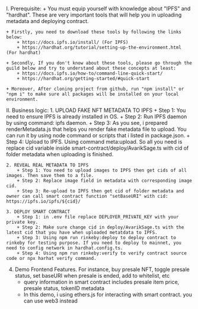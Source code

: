 I. Prerequisite:
    + You must equip yourself with knowledge about "IPFS" and "hardhat". These are very important tools that will help you in uploading metadata and deploying contract. 
    
    + Firstly, you need to download these tools by following the links below: 
        + https://docs.ipfs.io/install/ (For IPFS)
        + https://hardhat.org/tutorial/setting-up-the-environment.html (For hardhat)

    + Secondly, If you don't know about these tools, please go through the guild below and try to understand about these concepts at least:
        + https://docs.ipfs.io/how-to/command-line-quick-start/
        + https://hardhat.org/getting-started/#quick-start

    + Moreover, After cloning project from github, run "npm install" or "npm i" to make sure all packages will be installed on your local environment. 

II. Business logic:
    1. UPLOAD FAKE NFT METADATA TO IPFS
        + Step 1: You need to ensure IPFS is already installed in OS.
        + Step 2: Run IPFS daemon by using command: ipfs daemon.
        + Step 3: As you see, i prepared renderMetadata.js that helps you render fake metadata file to upload. You can run it by using node command or scripts that i listed in package.json.
        + Step 4: Upload to IPFS. Using command meta:upload. So all you need is replace cid variable inside smart-contract/deploy/AvarikSage.ts with cid of folder metadata when uploading is finished.

    2. REVEAL REAL METADATA TO IPFS
        + Step 1: You need to upload images to IPFS then get cids of all images. Then save them to a file.
        + Step 2: Replace image field in metadata with corresponding image cid.
        + Step 3: Re-upload to IPFS then get cid of folder metadata and owner can call smart contract function "setBaseURI" with cid: https://ipfs.io/ipfs/${cid}/

    3. DEPLOY SMART CONTRACT
        + Step 1: in .env file replace DEPLOYER_PRIVATE_KEY with your private key.
        + Step 2: Make sure change cid in deploy/AvarikSage.ts with the latest cid that you have when uploaded metatdata to IPFS.
        + Step 3: Using npm run rinkeby:deploy to deploy contract to rinkeby for testing purpose. If you need to deploy to mainnet, you need to config network in hardhat.config.ts.
        + Step 4: Using npm run rinkeby:verify to verify contract source code or npx harhat verify command.

4. Demo Frontend Features. For instance, buy presale NFT, toggle presale status, set baseURI when presale is ended, add to whitelist, etc
    + query information in smart contract includes presale item price, presale status, tokenID metadata
    + In this demo, i using ethers.js for interacting with smart contract. you can use web3 instead
